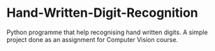 # Hand-Written-Digit-Recognition
Python programme that help recognising hand written digits. 
A simple project done as an assignment for Computer Vision course.

